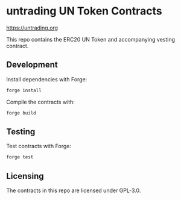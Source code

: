 # untrading UN Token Contracts

https://untrading.org

This repo contains the ERC20 UN Token and accompanying vesting contract.

## Development

Install dependencies with Forge:

```bash
forge install
```

Compile the contracts with:

```bash
forge build
```

## Testing

Test contracts with Forge:

```bash
forge test
```

## Licensing

The contracts in this repo are licensed under GPL-3.0.